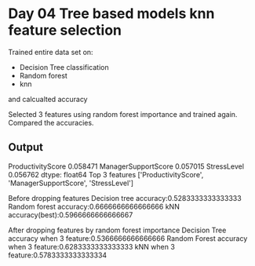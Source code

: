 # Day 04 Tree based models knn feature selection

Trained entire data set on:

- Decision Tree classification
- Random forest
- knn  

and calcualted accuracy

Selected 3 features using random forest importance and trained again.
Compared the accuracies.

## Output

ProductivityScore      0.058471
ManagerSupportScore    0.057015
StressLevel            0.056762
dtype: float64
Top 3 features ['ProductivityScore', 'ManagerSupportScore', 'StressLevel']

Before dropping features
Decision tree accuracy:0.5283333333333333
Random forest accuracy:0.6666666666666666
kNN accuracy(best):0.5966666666666667

After dropping features by random forest importance
Decision Tree accuracy when 3 feature:0.5366666666666666
Random Forest accuracy when 3 feature:0.6283333333333333
kNN when 3 feature:0.5783333333333334


